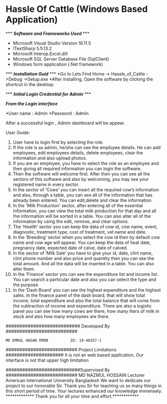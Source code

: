 # Hassle Of Cattle (Windows Based Application)

*** ***Software and Frameworks Used*** ***
* Microsoft Visual Studio Version 16.11.5
* ITextSharp 5.5.13.2
* Microsoft Interop.Excel.dill
* Microsoft SQL Server Database File (SqlClient)
* Windows form application (.Net framework)

*** ***Installation Guid*** ***
*Go to Lets Find Home -> Hassle_of_Cattle ->Debug ->Setup.exe
*After Installing, Open the software by clicking the shortcut in the desktop.


*** ***Initial Login Credential for Admin*** ***
  
***From the Login interface***

   *User name : Admin
   *Password : Admin

  After a successful login , Admin dashboard will be appear. 

User Guide:


1) User have to login first by selecting the role.
2) If the role is as admin, he/she can see the employee details. He can add employees, edit employees details, delete employees, clear the information and also upload    photos.
3) If you are an employee, you have to select the role as an employee and then giving all required information  you can login the software.
4) Then the software will welcome first. After then you can see all the sectors of this software and also by welcoming, you may see your registered name in every sector.
5) In the sector of ‘Cows’ you can insert all the required cow’s information and also, through a table, you can see all of the information that has already been entered.    You can edit,delete and clear the information.
6) In the 'Milk Production' sector, after entering all of the essential information, you can view the total milk production for that day and all the information will be sorted in a table.  You can also alter all of the information by using the edit, remove, and clear options.
7) The ‘Health’ sector you can keep the data of cow id, cow name, event, diagnostic, treatment type, cost of treatment, vet name and date.
8) In the ‘Breeding’ sector when you select the cow id then by default cow name and cow age will appear. You can keep the data of heat date, pregnancy date, expected date of calve, date of calved. 
9) In the sector of ‘Milk Sale’ you have to give your id, date, clint name, clint phone number and also price and quantity then you can see the total amount. And all the data will be inserted in a table. You can also alter them.
10) In the ‘Finance’ sector you can see the expenditure list and income list. You can search a particular date and also you can select the type and the purpose.
11) In the ‘Dash Board’ you can see the highest expenditure and the highest sales. In the finance panel of the dash board, that will show total income, total expenditure and also the total balance that will come from the subtraction of income and expenditure. There are also a logistic panel you can see how many cows are there, how many liters of milk in stock and also how many employees are there.  
 


########################### Developed By ##########################

	MD EMRUL HASAN EMON          ID: 19-40357-1
	

########################## Project Limitations #####################
	It is not an web based application.
	Our interface is not that upper high limitation

###########################Supervised By ##########################
          MD NAZMUL HOSSAIN
          Lecturer
          American International University Bangladesh
          We want to dedicate our project to our honorable Sir. Thank you Sir for teaching us so many things in this short period of time. Your lectures enhanced our knowledge immensely.                                                                   
        ************* Thank you for all your time and effort.************


                

